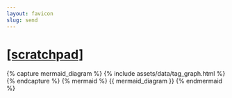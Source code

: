 ```yaml
---
layout: favicon
slug: send
---
```

<h1 class="post-title"><a href="#bottom-of-page" aria-label="Go to bottom">[scratchpad]</a></h1>
{% capture mermaid_diagram %}
{% include assets/data/tag_graph.html %}
{% endcapture %}
{% mermaid %}
{{ mermaid_diagram }}
{% endmermaid %}
<div
        id="cusdis_thread"
        data-host="https://cusdis.com"
        data-app-id="b592d3cb-aef5-4de9-b6d3-0775168629fb"
        data-page-id="{{ page.url | slugify }}"
        data-page-url="{{ site.url }}{% if site.baseurl %}{{ site.baseurl }}{% endif %}{{ page.url }}"
        data-page-title="{{ page.title | escape }}"
></div>
<script async defer src="https://cusdis.com/js/cusdis.es.js"></script>
